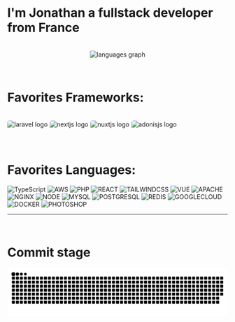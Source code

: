 # I'm Jonathan a fullstack developer from France
<br/>
<div align="center">
  <img src="https://github-readme-stats.vercel.app/api/top-langs?username=Hausk&locale=en&hide_title=true&layout=compact&card_width=320&langs_count=5&theme=dracula&hide_border=true" height="150" alt="languages graph"  />
</div>
<br/>
<br />

# Favorites Frameworks:
<br />
<div align="left" style="margin: auto; display: flex; gap: 5px;">
  <img src="https://img.shields.io/badge/Laravel-FF2D20?logo=laravel&logoColor=white&style=for-the-badge" height="40" alt="laravel logo" style="border-radius: 5px;"/>
  <img src="https://img.shields.io/badge/Next.js-000000?logo=nextdotjs&logoColor=white&style=for-the-badge" height="40" alt="nextjs logo" style="border-radius: 5px;"/>
  <img src="https://img.shields.io/badge/Nuxt.js-00DC82?logo=nuxtdotjs&logoColor=black&style=for-the-badge" height="40" alt="nuxtjs logo" style="border-radius: 5px;"/>
  <img src="https://img.shields.io/badge/AdonisJS-5A45FF?logo=adonisjs&logoColor=white&style=for-the-badge" height="40" alt="adonisjs logo" style="border-radius: 5px;"/>
</div>
<br />

# Favorites Languages: 
![TypeScript](https://img.shields.io/badge/typescript-%23007ACC.svg?style=for-the-badge&logo=typescript&logoColor=white)
![AWS](https://img.shields.io/badge/AWS-%23FF9900.svg?style=for-the-badge&logo=amazon-aws&logoColor=white)
![PHP](https://img.shields.io/badge/PHP-777BB4?logo=php&logoColor=black&style=for-the-badge)
![REACT](https://img.shields.io/badge/React-61DAFB?logo=react&logoColor=black&style=for-the-badge)
![TAILWINDCSS](https://img.shields.io/badge/tailwindcss-%2338B2AC.svg?style=for-the-badge&logo=tailwind-css&logoColor=white)
![VUE](https://img.shields.io/badge/Vue.js-4FC08D?logo=vuedotjs&logoColor=black&style=for-the-badge)
![APACHE](https://img.shields.io/badge/Apache-D22128?logo=apache&logoColor=white&style=for-the-badge)
![NGINX](https://img.shields.io/badge/NGINX-009639?logo=nginx&logoColor=white&style=for-the-badge)
![NODE](https://img.shields.io/badge/Node.js-339933?logo=nodedotjs&logoColor=white&style=for-the-badge)
![MYSQL](https://img.shields.io/badge/MySQL-4479A1?logo=mysql&logoColor=white&style=for-the-badge)
![POSTGRESQL](https://img.shields.io/badge/PostgreSQL-4169E1?logo=postgresql&logoColor=white&style=for-the-badge)
![REDIS](https://img.shields.io/badge/Redis-DC382D?logo=redis&logoColor=white&style=for-the-badge)
![GOOGLECLOUD](https://img.shields.io/badge/GoogleCloud-4285F4?logo=googlecloud&logoColor=white&style=for-the-badge)
![DOCKER](https://img.shields.io/badge/Docker-2496ED?logo=docker&logoColor=white&style=for-the-badge)
![PHOTOSHOP](https://img.shields.io/badge/AdobePhotoshop-31A8FF?logo=adobephotoshop&logoColor=black&style=for-the-badge)
<hr />
<br />

# Commit stage
<picture>
  <source media="(prefers-color-scheme: dark)" srcset="https://raw.githubusercontent.com/hausk/hausk/output/github-snake-dark.svg" />
  <source media="(prefers-color-scheme: light)" srcset="https://raw.githubusercontent.com/hausk/hausk/output/github-snake.svg" />
  <img alt="github-snake" src="https://raw.githubusercontent.com/hausk/hausk/output/github-snake.svg" />
</picture>
